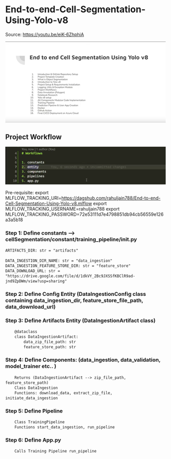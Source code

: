 # End-to-end-Cell-Segmentation-Using-Yolo-v8
Source: https://youtu.be/eiK-6ZhphiA

![img.png](img.png)

## Project Workflow 

![img_1.png](img_1.png)

Pre-requisite:
export MLFLOW_TRACKING_URI=https://dagshub.com/rahuljain788/End-to-end-Cell-Segmentation-Using-Yolo-v8.mlflow
export MLFLOW_TRACKING_USERNAME=rahuljain788
export MLFLOW_TRACKING_PASSWORD=72e53111d7e4798851db94cb56559e126a3a5b18

### Step 1: Define constants --> cellSegmentation/constant/training_pipeline/__init__.py
	ARTIFACTS_DIR: str = "artifacts"

	DATA_INGESTION_DIR_NAME: str = "data_ingestion"
	DATA_INGESTION_FEATURE_STORE_DIR: str = "feature_store"
	DATA_DOWNLOAD_URL: str = "https://drive.google.com/file/d/1dkVY_2Bc9JXSSfKBClR9ad-jnd9ZpDWm/view?usp=sharing"

### Step 2: Define Config Entity (DataIngestionConfig class containing data_ingestion_dir, feature_store_file_path, data_download_url)
### Step 3: Define Artifacts Entity (DataIngestionArtifact class)
		@dataclass
		class DataIngestionArtifact:
		    data_zip_file_path: str
		    feature_store_path: str
### Step 4: Define Components: (data_ingestion, data_validation, model_trainer etc.. )
		Returns (DataIngestionArtifact --> zip_file_path, feature_store_path)
		Class DataIngestion
		Functions: download_data, extract_zip_file, initiate_data_ingestion
### Step 5: Define Pipeline
		Class TrainingPipeline
		Functions start_data_ingestion, run_pipeline
### Step 6: Define App.py
		Calls Training Pipeline run_pipeline

